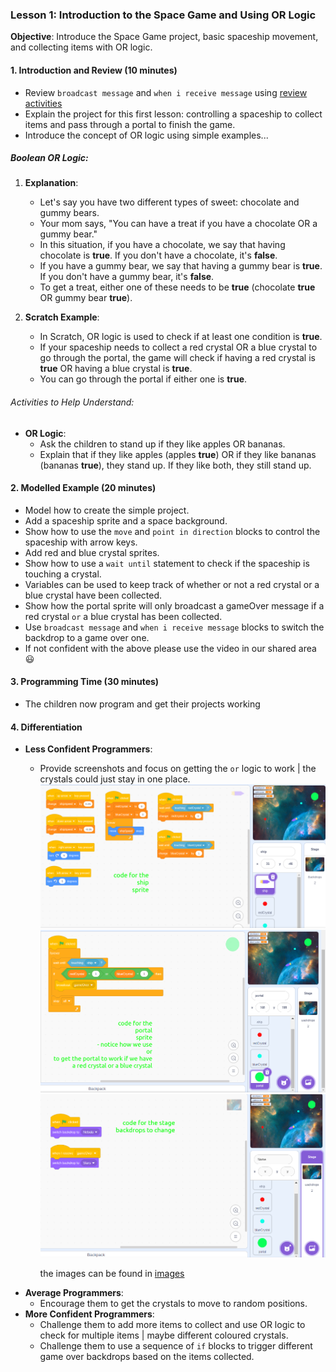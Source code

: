 ### Lesson 1: Introduction to the Space Game and Using OR Logic

**Objective**: Introduce the Space Game project, basic spaceship movement, and collecting items with OR logic.

#### 1. Introduction and Review (10 minutes)
- Review `broadcast message` and `when i receive message` using [review activities](review.md)
- Explain the project for this first lesson: controlling a spaceship to collect items and pass through a portal to finish the game.
- Introduce the concept of OR logic using simple examples...
##### Boolean OR Logic:
1. **Explanation**:
   - Let's say you have two different types of sweet: chocolate and gummy bears.
   - Your mom says, "You can have a treat if you have a chocolate OR a gummy bear."
   - In this situation, if you have a chocolate, we say that having chocolate is **true**. If you don't have a chocolate, it's **false**.
   - If you have a gummy bear, we say that having a gummy bear is **true**. If you don't have a gummy bear, it's **false**.
   - To get a treat, either one of these needs to be **true** (chocolate **true** OR gummy bear **true**).

2. **Scratch Example**:
   - In Scratch, OR logic is used to check if at least one condition is **true**.
   - If your spaceship needs to collect a red crystal OR a blue crystal to go through the portal, the game will check if having a red crystal is **true** OR having a blue crystal is **true**.
   - You can go through the portal if either one is **true**.

###### Activities to Help Understand:
- **OR Logic**: 
  - Ask the children to stand up if they like apples OR bananas.
  - Explain that if they like apples (apples **true**) OR if they like bananas (bananas **true**), they stand up. If they like both, they still stand up.

#### 2. Modelled Example (20 minutes)
- Model how to create the simple project.
- Add a spaceship sprite and a space background.
- Show how to use the `move` and `point in direction` blocks to control the spaceship with arrow keys.
- Add red and blue crystal sprites.
- Show how to use a `wait until` statement to check if the spaceship is touching a crystal.
- Variables can be used to keep track of whether or not a red crystal or a blue crystal have been collected.
- Show how the portal sprite will only broadcast a gameOver message if a red crystal `or` a blue crystal has been collected.
- Use `broadcast message` and `when i receive message` blocks to switch the backdrop to a game over one.
- If not confident with the above please use the video in our shared area 😃

#### 3. Programming Time (30 minutes)
- The children now program and get their projects working

#### 4. Differentiation
- **Less Confident Programmers**: 
  - Provide screenshots and focus on getting the `or` logic to work | the crystals could just stay in one place.
    ![1](images/1.png)
    ![2](images/2.png)
    ![3](images/3.png)

    the images can be found in [images](images)
- **Average Programmers**: 
  - Encourage them to get the crystals to move to random positions.
- **More Confident Programmers**: 
  - Challenge them to add more items to collect and use OR logic to check for multiple items | maybe different coloured crystals.
  - Challenge them to use a sequence of `if` blocks to trigger different game over backdrops based on the items collected.

